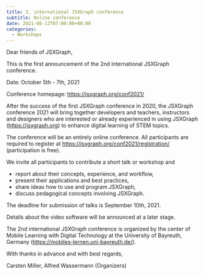 ```yaml
---
title: 2. international JSXGraph conference 
subtitle: Online conference
date: 2021-08-12T07:00:00+00:00
categories:
  - Workshops
---
```

Dear friends of JSXGraph,

This is the first announcement of the 2nd international JSXGraph conference.

Date: October 5th - 7th, 2021

Conference homepage: <https://jsxgraph.org/conf2021/>

After the success of the first JSXGraph conference in 2020,
the JSXGraph conference 2021 will bring together developers and teachers,
instructors and designers who are interested or already experienced in using
JSXGraph (<https://jsxgraph.org>) to enhance digital learning of STEM topics.

The conference will be an entirely online conference.
All participants are required to register at
<https://jsxgraph.org/conf2021/registration/>
(participation is free).

We invite all participants to contribute a short talk or workshop and

- report about their concepts, experience, and workflow,
- present their applications and best practices,
- share ideas how to use and program JSXGraph,
- discuss pedagogical concepts involving JSXGraph.

The deadline for submission of talks is September 10th, 2021.

Details about the video software will be announced at a later stage.

The 2nd international JSXGraph conference is organized by
the center of Mobile Learning with Digital Technology at the
University of Bayreuth, Germany (<https://mobiles-lernen.uni-bayreuth.de/>).

With thanks in advance and with best regards,

Carsten Miller, Alfred Wassermann
(Organizers)

